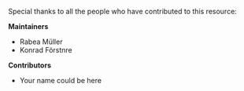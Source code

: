 Special thanks to all the people who have contributed to this resource:

**Maintainers**
- Rabea Müller
- Konrad Förstnre

**Contributors**
- Your name could be here
